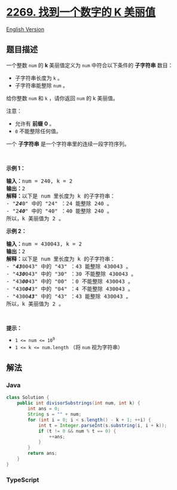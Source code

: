 # [2269. 找到一个数字的 K 美丽值](https://leetcode.cn/problems/find-the-k-beauty-of-a-number)

[English Version](/solution/2200-2299/2269.Find%20the%20K-Beauty%20of%20a%20Number/README_EN.md)

## 题目描述

<!-- 这里写题目描述 -->

<p>一个整数 <code>num</code>&nbsp;的&nbsp;<strong>k&nbsp;</strong>美丽值定义为&nbsp;<code>num</code>&nbsp;中符合以下条件的&nbsp;<strong>子字符串</strong>&nbsp;数目：</p>

<ul>
	<li>子字符串长度为&nbsp;<code>k</code>&nbsp;。</li>
	<li>子字符串能整除 <code>num</code> 。</li>
</ul>

<p>给你整数&nbsp;<code>num</code> 和&nbsp;<code>k</code>&nbsp;，请你返回<em>&nbsp;</em><code>num</code>&nbsp;的 k 美丽值。</p>

<p>注意：</p>

<ul>
	<li>允许有&nbsp;<strong>前缀</strong>&nbsp;<strong>0</strong>&nbsp;。</li>
	<li><code>0</code>&nbsp;不能整除任何值。</li>
</ul>

<p>一个 <strong>子字符串</strong>&nbsp;是一个字符串里的连续一段字符序列。</p>

<p>&nbsp;</p>

<p><strong>示例 1：</strong></p>

<pre>
<b>输入：</b>num = 240, k = 2
<b>输出：</b>2
<b>解释：</b>以下是 num 里长度为 k 的子字符串：
- "<em><strong>24</strong></em>0" 中的 "24" ：24 能整除 240 。
- "2<em><strong>40</strong></em>" 中的 "40" ：40 能整除 240 。
所以，k 美丽值为 2 。
</pre>

<p><strong>示例 2：</strong></p>

<pre>
<b>输入：</b>num = 430043, k = 2
<b>输出：</b>2
<b>解释：</b>以下是 num 里长度为 k 的子字符串：
- "<em><strong>43</strong></em>0043" 中的 "43" ：43 能整除 430043 。
- "4<em><strong>30</strong></em>043" 中的 "30" ：30 不能整除 430043 。
- "43<em><strong>00</strong></em>43" 中的 "00" ：0 不能整除 430043 。
- "430<em><strong>04</strong></em>3" 中的 "04" ：4 不能整除 430043 。
- "4300<em><strong>43</strong></em>" 中的 "43" ：43 能整除 430043 。
所以，k 美丽值为 2 。
</pre>

<p>&nbsp;</p>

<p><strong>提示：</strong></p>

<ul>
	<li><code>1 &lt;= num &lt;= 10<sup>9</sup></code></li>
	<li><code>1 &lt;= k &lt;= num.length</code>&nbsp;（将&nbsp;<code>num</code>&nbsp;视为字符串）</li>
</ul>

## 解法

### **Java**

```java
class Solution {
    public int divisorSubstrings(int num, int k) {
        int ans = 0;
        String s = "" + num;
        for (int i = 0; i < s.length() - k + 1; ++i) {
            int t = Integer.parseInt(s.substring(i, i + k));
            if (t != 0 && num % t == 0) {
                ++ans;
            }
        }
        return ans;
    }
}
```

### **TypeScript**
